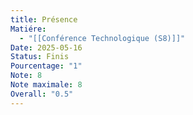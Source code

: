 ```yaml
---
title: Présence
Matiére:
  - "[[Conférence Technologique (S8)]]"
Date: 2025-05-16
Status: Finis
Pourcentage: "1"
Note: 8
Note maximale: 8
Overall: "0.5"
---
```

